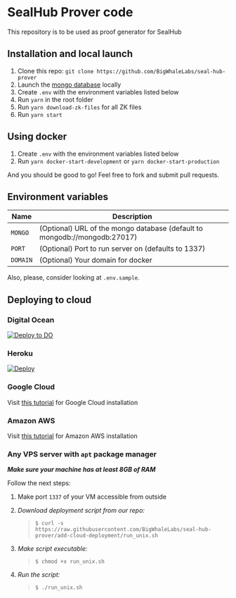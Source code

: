 # SealHub Prover code

This repository is to be used as proof generator for SealHub

## Installation and local launch

1. Clone this repo: `git clone https://github.com/BigWhaleLabs/seal-hub-prover`
2. Launch the [mongo database](https://www.mongodb.com/) locally
3. Create `.env` with the environment variables listed below
4. Run `yarn` in the root folder
5. Run `yarn download-zk-files` for all ZK files
6. Run `yarn start`

## Using docker

1. Create `.env` with the environment variables listed below
2. Run `yarn docker-start-development` or `yarn docker-start-production`

And you should be good to go! Feel free to fork and submit pull requests.

## Environment variables

| Name     | Description                                                               |
| -------- | ------------------------------------------------------------------------- |
| `MONGO`  | (Optional) URL of the mongo database (default to mongodb://mongodb:27017) |
| `PORT`   | (Optional) Port to run server on (defaults to 1337)                       |
| `DOMAIN` | (Optional) Your domain for docker                                         |

Also, please, consider looking at `.env.sample`.

## Deploying to cloud
### Digital Ocean
[![Deploy to DO](https://www.deploytodo.com/do-btn-blue.svg)](https://cloud.digitalocean.com/apps/new?repo=https://github.com/BigWhaleLabs/seal-hub-prover/tree/main)
### Heroku
[![Deploy](https://www.herokucdn.com/deploy/button.svg)](https://heroku.com/deploy?template=https://github.com/BigWhaleLabs/seal-hub-prover/tree/main)
### Google Cloud
Visit [this tutorial](./Tutorials/GCPINSTALLATION.md) for Google Cloud installation 
### Amazon AWS
Visit [this tutorial](./Tutorials/AWSINSTALLATION.md) for Amazon AWS installation 
### Any VPS server with `apt` package manager
**_Make sure your machine has at least 8GB of RAM_**

   Follow the next steps: <br>
1. Make port `1337` of your VM accessible from outside
2. _Download deployment script from our repo:_
   > `$ curl -s https://raw.githubusercontent.com/BigWhaleLabs/seal-hub-prover/add-cloud-deployment/run_unix.sh`

3. _Make script executable:_
   > `$ chmod +x run_unix.sh` 

4. _Run the script:_
   > `$ ./run_unix.sh`



   



